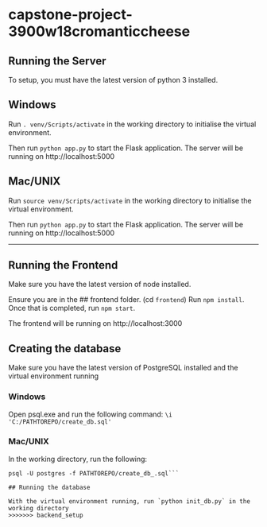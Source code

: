 # capstone-project-3900w18cromanticcheese

## Running the Server
To setup, you must have the latest version of python 3 installed.

## Windows

Run `. venv/Scripts/activate` in the working directory to initialise the virtual environment.

Then run `python app.py` to start the Flask application. 
The server will be running on http://localhost:5000

## Mac/UNIX

Run `source venv/Scripts/activate` in the working directory to initialise the virtual environment.

Then run `python app.py` to start the Flask application. 
The server will be running on http://localhost:5000

________________________________________________________________________________
## Running the Frontend

Make sure you have the latest version of node installed.

Ensure you are in the ## frontend folder. (cd `frontend`)
Run `npm install`.
Once that is completed, run `npm start`.

The frontend will be running on http://localhost:3000

## Creating the database

Make sure you have the latest version of PostgreSQL installed and the virtual environment running

### Windows

Open psql.exe and run the following command:
`\i 'C:/PATHTOREPO/create_db.sql'`

### Mac/UNIX

In the working directory, run the following:
```sudo su - postgres
psql -U postgres -f PATHTOREPO/create_db_.sql```

## Running the database

With the virtual environment running, run `python init_db.py` in the working directory
>>>>>>> backend_setup
